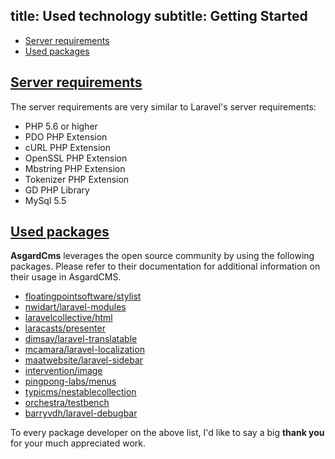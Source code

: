 title: Used technology
subtitle: Getting Started
-------

- [Server requirements](#server-requirements)
- [Used packages](#used-packages)

## <a name="server-requirements" class="anchor" href="#server-requirements">Server requirements</a>

The server requirements are very similar to Laravel's server requirements:

- PHP 5.6 or higher
- PDO PHP Extension
- cURL PHP Extension
- OpenSSL PHP Extension
- Mbstring PHP Extension
- Tokenizer PHP Extension
- GD PHP Library
- MySql 5.5


## <a name="used-packages" class="anchor" href="#used-packages">Used packages</a>

**AsgardCms** leverages the open source community by using the following packages. Please refer to their documentation for additional information on their usage in AsgardCMS.

- [floatingpointsoftware/stylist](https://github.com/floatingpointsoftware/stylist)
- [nwidart/laravel-modules](https://github.com/nWidart/laravel-modules)
- [laravelcollective/html](https://github.com/laravelcollective/html)
- [laracasts/presenter](https://github.com/laracasts/presenter)
- [dimsav/laravel-translatable](https://github.com/dimsav/laravel-translatable)
- [mcamara/laravel-localization](https://github.com/mcamara/laravel-localization)
- [maatwebsite/laravel-sidebar](https://github.com/maatwebsite/laravel-sidebar)
- [intervention/image](https://github.com/intervention/image)
- [pingpong-labs/menus](https://github.com/pingpong-labs/menus)
- [typicms/nestablecollection](https://github.com/typicms/nestablecollection)
- [orchestra/testbench](https://github.com/orchestral/testbench)
- [barryvdh/laravel-debugbar](https://github.com/barryvdh/laravel-debugbar)


To every package developer on the above list, I'd like to say a big **thank you** for your much appreciated work.